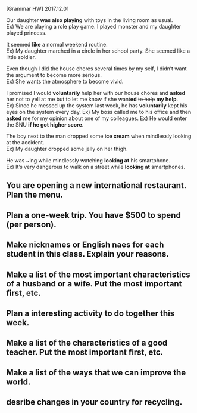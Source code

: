 [Grammar HW] 2017.12.01

Our daughter **was also playing** with toys in the living room as usual.  
Ex) We are playing a role play game. I played monster and my daughter played princess. 

It seemed **like** a normal weekend routine.  
Ex) My daughter marched in a circle in her school party. She seemed like a little soldier.

Even though I did the house chores several times by my self, I didn’t want the argument to become more serious.  
Ex) She wants the atmosphere to become vivid.
 
I promised I would **voluntarily** help her with our house chores and **asked** her not to yell at me but to let me know if she want**ed** ~~to help~~ **my help**.   
Ex) Since he messed up the system last week, he has **voluntarily** kept his eyes on the system every day. 
Ex) My boss called me to his office and then **asked** me for my opinion about one of my colleagues.
Ex) He would enter the SNU **if he got higher score**.

The boy next to the man dropped some **ice cream** when mindlessly looking at the accident.  
Ex) My daughter dropped some jelly on her thigh.

He was ~ing while mindlessly ~~watching~~ **looking at** his smartphone.  
Ex) It’s very dangerous to walk on a street while **looking at** smartphones.


## You are opening a new international restaurant. Plan the menu.
## Plan a one-week trip. You have $500 to spend (per person).
## Make nicknames or English naes for each student in this class. Explain your reasons.
## Make a list of the most important characteristics of a husband or a wife. Put the most important first, etc.
## Plan a interesting activity to do together this week.
## Make a list of the characteristics of a good teacher. Put the most important first, etc.
## Make a list of the ways that we can improve the world.

## desribe changes in your country for recycling.



